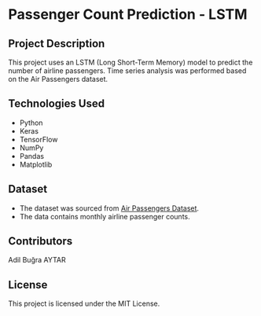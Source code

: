 # Passenger Count Prediction - LSTM

## Project Description
This project uses an LSTM (Long Short-Term Memory) model to predict the number of airline passengers. Time series analysis was performed based on the Air Passengers dataset.

## Technologies Used
- Python
- Keras
- TensorFlow
- NumPy
- Pandas
- Matplotlib

## Dataset
- The dataset was sourced from [Air Passengers Dataset](https://www.kaggle.com/datasets/chirag19/air-passengers).
- The data contains monthly airline passenger counts.

## Contributors
Adil Buğra AYTAR

## License
This project is licensed under the MIT License.
